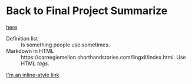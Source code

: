 # Back to Final Project Summarize
[here](/Final_Project_Summarize.md)

<dl>
  <dt>Definition list</dt>
  <dd>Is something people use sometimes.</dd>

  <dt>Markdown in HTML</dt>
  <dd>https://carnegiemellon.shorthandstories.com/lingxil/index.html. Use HTML <em>tags</em>.</dd>
</dl>


[I'm an inline-style link](https://carnegiemellon.shorthandstories.com/lingxil/index.html)
